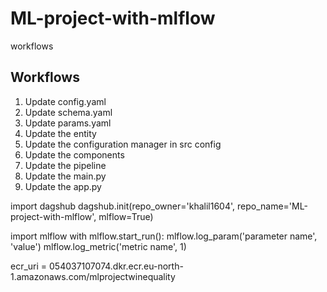 # ML-project-with-mlflow

workflows 

## Workflows

1. Update config.yaml
2. Update schema.yaml
3. Update params.yaml
4. Update the entity
5. Update the configuration manager in src config
6. Update the components
7. Update the pipeline 
8. Update the main.py
9. Update the app.py


import dagshub
dagshub.init(repo_owner='khalil1604', repo_name='ML-project-with-mlflow', mlflow=True)

import mlflow
with mlflow.start_run():
  mlflow.log_param('parameter name', 'value')
  mlflow.log_metric('metric name', 1)



  ecr_uri = 054037107074.dkr.ecr.eu-north-1.amazonaws.com/mlprojectwinequality